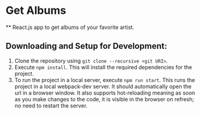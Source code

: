 # Get Albums

** React.js app to get albums of your favorite artist.

## Downloading and Setup for Development:
1. Clone the repository using `git clone --recursive <git URI>`.
2. Execute `npm install`. This will install the required dependencies for the project.
3. To run the project in a local server, execute `npm run start`. This runs the project in a local webpack-dev server. It should automatically open the url in a browser window. It also supports hot-reloading meaning as soon as you make changes to the code, it is visible in the browser on refresh; no need to restart the server.

